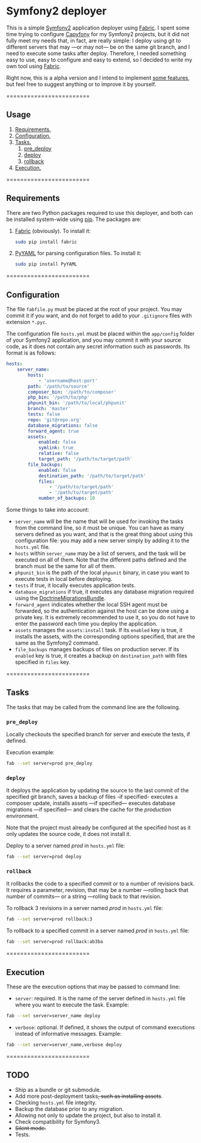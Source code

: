 # Symfony2 deployer

This is a simple [Symfony2][1] application deployer using [Fabric][2]. I spent some time trying to configure
[Capyfony][3] for my Symfony2 projects, but it did not fully meet my needs that, in fact, are really simple: I
deploy using git to different servers that may —or may not— be on the same git branch, and I need to execute some
tasks after deploy. Therefore, I needed something easy to use, easy to configure and easy to extend, so I decided to
write my own tool using [Fabric][2].

Right now, this is a alpha version and I intend to implement [some features](#todo), but feel
free to suggest anything or to improve it by yourself.

========================

## Usage

1. [Requirements.](#requirements)
2. [Configuration.](#configuration)
3. [Tasks.](#tasks)
    1. [pre_deploy](#pre_deploy)
    2. [deploy](#deploy)
    3. [rollback](#rollback)
4. [Execution.](#execution)

========================

## Requirements

There are two Python packages required to use this deployer, and both can be installed system-wide using [pip][5]. The
packages are:

1. [Fabric][2] (obviously). To install it:

    ```bash
    sudo pip install fabric
    ```

2. [PyYAML][4] for parsing configuration files. To install it:

    ```bash
    sudo pip install PyYAML
    ```

========================

## Configuration

The file `fabfile.py` must be placed at the root of your project. You may commit it if you want, and do not forget
to add to your `.gitignore` files with extension `*.pyc`.

The configuration file `hosts.yml` must be placed within the `app/config` folder of your Symfony2 application, and you
may commit it with your source code, as it does not contain any secret information such as passwords. Its format 
is as follows:

```yml
hosts:
    server_name: 
        hosts:
            - 'username@host:port'
        path: '/path/to/source'
        composer_bin: '/path/to/composer'
        php_bin: '/path/to/php'
        phpunit_bin: '/path/to/local/phpunit'
        branch: 'master'
        tests: false
        repo: 'git@repo.org'
        database_migrations: false
        forward_agent: true
        assets:
            enabled: false
            symlink: true
            relative: false
            target_path: '/path/to/target/path'
        file_backups:
            enabled: false
            destination_path: '/path/to/target/path'
            files:
                - '/path/to/target/path'
                - '/path/to/target/path'
            number_of_backups: 10
```

Some things to take into account:
- `server_name` will be the name that will be used for invoking the tasks from the command line, so it must be unique.
You can have as many servers defined as you want, and that is the great thing about using this configuration file: you
may add a new server simply by adding it to the `hosts.yml` file.
- `hosts` within `server_name` may be a list of servers, and the task will be executed on all of them. Note that
the different paths defined and the branch must be the same for all of them.
- `phpunit_bin` is the path of the local `phpunit` binary, in case you want to execute tests in local before deploying.
- `tests` if true, it locally executes application tests.
- `database_migrations` if true, it executes any database migration required using the [DoctrineMigrationsBundle][6].
- `forward_agent` indicates whether the local SSH agent must be forwarded, so the authentication against the host
can be done using a private key. It is extremely recommended to use it, so you do not have to enter the password
each time you deploy the application.
- `assets` manages the `assets:install` task. If its `enabled` key is true, it installs the assets, with the
corresponding options specified, that are the same as the Symfony2 command. 
- `file_backups` manages backups of files on production server. If its `enabled` key is true, it creates 
a backup on `destination_path` with files specified in `files` key. 

========================

## Tasks

The tasks that may be called from the command line are the following.

### `pre_deploy`

Locally checkouts the specified branch for server and execute the tests, if defined.

Execution example:

```bash
fab --set server=prod pre_deploy
```

### `deploy`

It deploys the application by updating the source to the last commit of the specified git branch, saves a backup of files -if specified- executes a
composer update, installs assets —if specified— executes database migrations —if specified— and clears the cache
for the _production_ environment.

Note that the project must already be configured at the specified host as it only updates the source code, it
 does not install it.
 
Deploy to a server named _prod_ in `hosts.yml` file:

```bash
fab --set server=prod deploy
```

### `rollback`

It rollbacks the code to a specified commit or to a number of revisions back. It requires a parameter, revision,
that may be a number —rolling back that number of commits— or a string —rolling back to that revision.

To rollback 3 revisions in a server named _prod_ in `hosts.yml` file:

```bash
fab --set server=prod rollback:3
```

To rollback to a specified commit in a server named _prod_ in `hosts.yml` file:

```bash
fab --set server=prod rollback:ab3ba
```

========================

## Execution

These are the execution options that may be passed to command line:
- `server`: required. It is the name of the server defined in `hosts.yml` file where you want to execute the task.
Example: 

```bash
fab --set server=server_name deploy
```

- `verbose`: optional. If defined, it shows the output of command executions instead of informative messages. Example:

```bash
fab --set server=server_name,verbose deploy
```


========================

## TODO

- Ship as a bundle or git submodule.
- Add more post-deployment tasks~~, such as installing assets~~.
- Checking `hosts.yml` file integrity.
- Backup the database prior to any migration.
- Allowing not only to update the project, but also to install it.
- Check compatibility for Symfony3.
- ~~Silent mode.~~
- Tests.




[1]: https://symfony.com/
[2]: http://www.fabfile.org/
[3]: http://capifony.org/
[4]: http://pyyaml.org/
[5]: https://pip.pypa.io/en/stable/quickstart/
[6]: http://symfony.com/doc/current/bundles/DoctrineMigrationsBundle/index.html